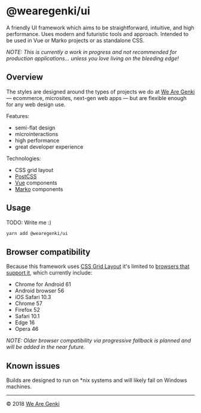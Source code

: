 <!--
  TODO:
    - Write about components for people who don't know anything about Vue or Marko (most devs will never have seen Marko in particular).
-->

# @wearegenki/ui

A friendly UI framework which aims to be straightforward, intuitive, and high performance. Uses modern and futuristic tools and approach. Intended to be used in Vue or Marko projects or as standalone CSS.

_NOTE: This is currently a work in progress and not recommended for production applications... unless you love living on the bleeding edge!_

## Overview

The styles are designed around the types of projects we do at [We Are Genki](https://wearegenki.com) — ecommerce, microsites, next-gen web apps — but are flexible enough for any web design use.

Features:

* semi-flat design
* microinteractions
* high performance
* great developer experience

Technologies:

* CSS grid layout
* [PostCSS](http://postcss.org)
* [Vue](https://vuejs.org/) components
* [Marko](https://markojs.com) components

## Usage

TODO: Write me :)

```bash
yarn add @wearegenki/ui
```

## Browser compatibility

Because this framework uses [CSS Grid Layout](https://developer.mozilla.org/en-US/docs/Web/CSS/CSS_Grid_Layout) it's limited to [browsers that support it](http://caniuse.com/#feat=css-grid), which currently include:

* Chrome for Android 61
* Android browser 56
* iOS Safari 10.3
* Chrome 57
* Firefox 52
* Safari 10.1
* Edge 16
* Opera 46

_NOTE: Older browser compatibility via progressive fallback is planned and will be added in the near future._

## Known issues

Builds are designed to run on *nix systems and will likely fail on Windows machines.

-----

© 2018 [We Are Genki](https://wearegenki.com)
